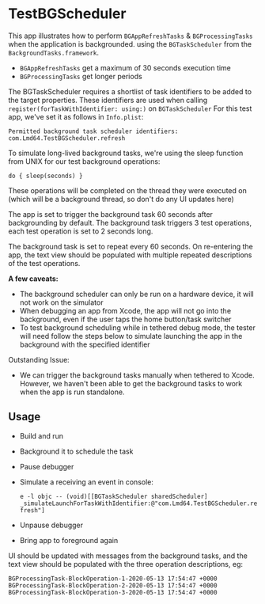 # TestBGScheduler

This app illustrates how to perform `BGAppRefreshTasks` & `BGProcessingTasks` when the application is backgrounded. using the `BGTaskScheduler` from the `BackgroundTasks.framework`.

- `BGAppRefreshTasks` get a maximum of 30 seconds execution time
- `BGProcessingTasks` get longer periods

The BGTaskScheduler requires a shortlist of task identifiers to be added to the target properties. These identifiers are used when calling `register(forTaskWithIdentifier: using:)` on `BGTaskScheduler`
For this test app, we've set it as follows in `Info.plist`:

	Permitted background task scheduler identifiers: com.Lmd64.TestBGScheduler.refresh


To simulate long-lived background tasks, we're using the sleep function from UNIX for our test background operations:

	do { sleep(seconds) }

These operations will be completed on the thread they were executed on (which will be a background thread, so don't do any UI updates here)

The app is set to trigger the background task 60 seconds after backgrounding by default. The background task triggers 3 test operations, each test operation is set to 2 seconds long.

The background task is set to repeat every 60 seconds. On re-entering the app, the text view should be populated with multiple repeated descriptions of the test operations.

**A few caveats:**
- The background scheduler can only be run on a hardware device, it will not work on the simulator
- When debugging an app from Xcode, the app will not go into the background, even if the user taps the home button/task switcher
- To test background scheduling while in tethered debug mode, the tester will need follow the steps below to simulate launching the app in the background with the specified identifier 

Outstanding Issue:
- We can trigger the background tasks manually when tethered to Xcode. However, we haven't been able to get the background tasks to work when the app is run standalone.  

## Usage

- Build and run
- Background it to schedule the task
- Pause debugger
- Simulate a receiving an event in console:

	`e -l objc -- (void)[[BGTaskScheduler sharedScheduler] _simulateLaunchForTaskWithIdentifier:@"com.Lmd64.TestBGScheduler.refresh"]`

- Unpause debugger
- Bring app to foreground again

UI should be updated with messages from the background tasks, and the text view should be populated with the three operation descriptions, eg:

	BGProcessingTask-BlockOperation-1-2020-05-13 17:54:47 +0000
	BGProcessingTask-BlockOperation-2-2020-05-13 17:54:47 +0000
	BGProcessingTask-BlockOperation-3-2020-05-13 17:54:47 +0000

